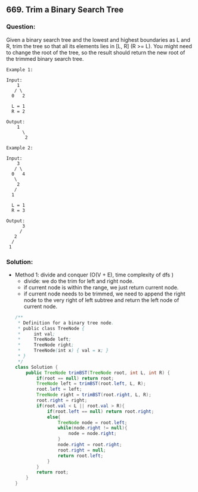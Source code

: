 ## 669. Trim a Binary Search Tree

### Question:
 Given a binary search tree and the lowest and highest boundaries as L and R, trim the tree so that all its elements lies in [L, R] (R >= L). You might need to change the root of the tree, so the result should return the new root of the trimmed binary search tree.

```
Example 1:

Input: 
    1
   / \
  0   2

  L = 1
  R = 2

Output: 
    1
      \
       2

Example 2:

Input: 
    3
   / \
  0   4
   \
    2
   /
  1

  L = 1
  R = 3

Output: 
      3
     / 
   2   
  /
 1
```


### Solution:
* Method 1: divide and conquer (O(V + E), time complexity of dfs )
    * divide: we do the trim for left and right node.
    * if current node is within the range, we just return current node.
    * if current node needs to be trimmed, we need to append the right node to the very right of left subtree and return the left node of current node.
    ```Java
    /**
     * Definition for a binary tree node.
     * public class TreeNode {
     *     int val;
     *     TreeNode left;
     *     TreeNode right;
     *     TreeNode(int x) { val = x; }
     * }
     */
    class Solution {
        public TreeNode trimBST(TreeNode root, int L, int R) {
            if(root == null) return root;
            TreeNode left = trimBST(root.left, L, R);
            root.left = left;
            TreeNode right = trimBST(root.right, L, R);
            root.right = right;
            if(root.val < L || root.val > R){
                if(root.left == null) return root.right;
                else{
                    TreeNode node = root.left;
                    while(node.right != null){
                        node = node.right;
                    }
                    node.right = root.right;
                    root.right = null;
                    return root.left;
                }
            }
            return root;
        }
    }
    ```
   